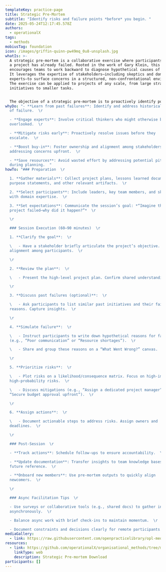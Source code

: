 ```yaml
---
templateKey: practice-page
title: Strategic Pre-Mortem
subtitle: "Identify risks and failure points *before* you begin. "
date: 2025-05-24T12:17:45.578Z
authors:
  - operationalX
tags:
  - methods
mobiusTag: foundation
icon: /images/griffin-quinn-pw49mq_0u8-unsplash.jpg
whatIs: >-
  A strategic pre-mortem is a collaborative exercise where participants imagine
  a project has already failed. Rooted in the work of Gary Klein, this practice
  encourages teams to work backward to diagnose hypothetical causes of failure.
  It leverages the expertise of stakeholders—including skeptics and domain
  experts—to surface concerns in a structured, non-confrontational environment.
  The exercise can be applied to projects of any scale, from large strategic
  initiatives to smaller tasks.


  The objective of a strategic pre-mortem is to proactively identify potential risks and failure points in a project or initiative *before* it begins. By simulating a future failure scenario, teams can uncover hidden challenges, mitigate risks early, and increase the likelihood of project success.
whyDo: "- **Learn from past failures**: Identify and address historical patterns
  of failure.  \r

  - **Engage experts**: Involve critical thinkers who might otherwise be
  overlooked.  \r

  - **Mitigate risks early**: Proactively resolve issues before they
  escalate.  \r

  - **Boost buy-in**: Foster ownership and alignment among stakeholders by
  addressing concerns upfront.  \r

  - **Save resources**: Avoid wasted effort by addressing potential pitfalls
  during planning.  "
howTo: "### Preparation  \r

  1. **Gather materials**: Collect project plans, lessons learned documents,
  purpose statements, and other relevant artifacts.  \r

  2. **Select participants**: Include leaders, key team members, and skeptics
  with domain expertise.  \r

  3. **Set expectations**: Communicate the session’s goal: *“Imagine this
  project failed—why did it happen?”*  \r

  \r

  ### Session Execution (60–90 minutes)  \r

  1. **Clarify the goal**:  \r

  \   - Have a stakeholder briefly articulate the project’s objective. Ensure
  alignment among participants.  \r

  \r

  2. **Review the plan**:  \r

  \   - Present the high-level project plan. Confirm shared understanding.  \r

  \r

  3. **Discuss past failures (optional)**:  \r

  \   - Ask participants to list similar past initiatives and their failure
  reasons. Capture insights.  \r

  \r

  4. **Simulate failure**:  \r

  \   - Instruct participants to write down hypothetical reasons for failure
  (e.g., “Poor communication” or “Resource shortages”).  \r

  \   - Share and group these reasons on a “What Went Wrong?” canvas.  \r

  \r

  5. **Prioritize risks**:  \r

  \   - Plot risks on a likelihood/consequence matrix. Focus on high-impact,
  high-probability risks.  \r

  \   - Discuss mitigations (e.g., “Assign a dedicated project manager” or
  “Secure budget approval upfront”).  \r

  \r

  6. **Assign actions**:  \r

  \   - Document actionable steps to address risks. Assign owners and
  deadlines.  \r

  \r

  ### Post-Session  \r

  - **Track actions**: Schedule follow-ups to ensure accountability.  \r

  - **Update documentation**: Transfer insights to team knowledge bases for
  future reference.  \r

  - **Onboard new members**: Use pre-mortem outputs to quickly align
  newcomers.  \r

  \r

  ### Async Facilitation Tips  \r

  - Use surveys or collaborative tools (e.g., shared docs) to gather input
  asynchronously.  \r

  - Balance async work with brief check-ins to maintain momentum.  \r

  - Document constraints and decisions clearly for remote participants.  "
mediaGallery:
  - link: https://raw.githubusercontent.com/openpracticelibrary/opl-media/224c5ff5ce214287ee388673bbb90239dd4be72c/images/OPL-remoteaf-strategic-pre-mortem.png
resources:
  - link: https://github.com/operationalX/organisational_methods/tree/main/Strategic%20Pre-Mortem
    linkType: web
    description: Strategic Pre-mortem Download
participants: []
---
```

